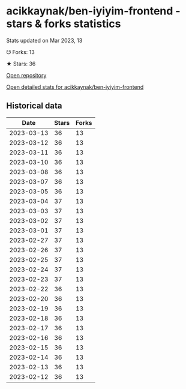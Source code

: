 # acikkaynak/ben-iyiyim-frontend - stars & forks statistics

Stats updated on Mar 2023, 13

☋ Forks: 13

★ Stars: 36

[Open repository](https://github.com/acikkaynak/ben-iyiyim-frontend)

[Open detailed stats for acikkaynak/ben-iyiyim-frontend](https://reviewgithub.com/rep/acikkaynak/ben-iyiyim-frontend)

## Historical data
| Date | Stars | Forks |
|------|-------|-------|
| 2023-03-13 | 36 | 13 | 
| 2023-03-12 | 36 | 13 | 
| 2023-03-11 | 36 | 13 | 
| 2023-03-10 | 36 | 13 | 
| 2023-03-08 | 36 | 13 | 
| 2023-03-07 | 36 | 13 | 
| 2023-03-05 | 36 | 13 | 
| 2023-03-04 | 37 | 13 | 
| 2023-03-03 | 37 | 13 | 
| 2023-03-02 | 37 | 13 | 
| 2023-03-01 | 37 | 13 | 
| 2023-02-27 | 37 | 13 | 
| 2023-02-26 | 37 | 13 | 
| 2023-02-25 | 37 | 13 | 
| 2023-02-24 | 37 | 13 | 
| 2023-02-23 | 37 | 13 | 
| 2023-02-22 | 36 | 13 | 
| 2023-02-20 | 36 | 13 | 
| 2023-02-19 | 36 | 13 | 
| 2023-02-18 | 36 | 13 | 
| 2023-02-17 | 36 | 13 | 
| 2023-02-16 | 36 | 13 | 
| 2023-02-15 | 36 | 13 | 
| 2023-02-14 | 36 | 13 | 
| 2023-02-13 | 36 | 13 | 
| 2023-02-12 | 36 | 13 | 


